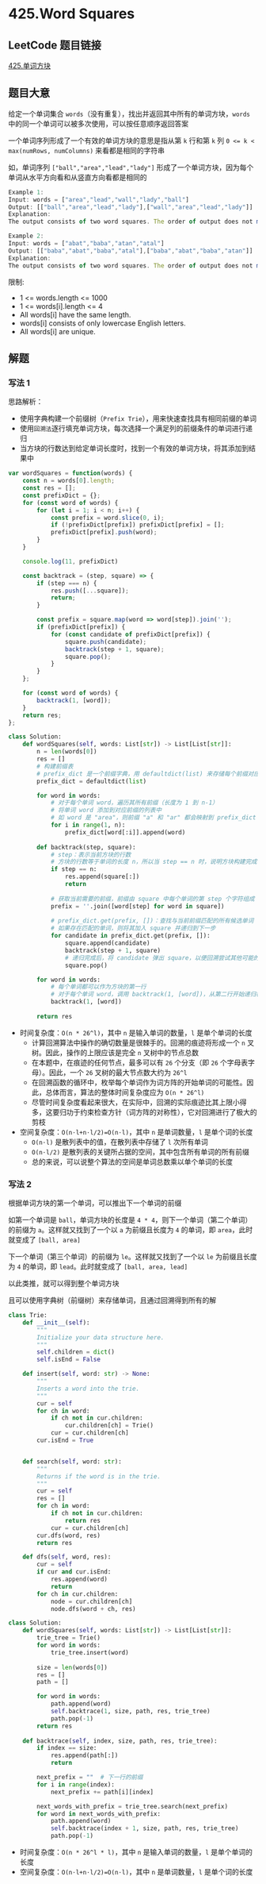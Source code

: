 # 425.Word Squares

## LeetCode 题目链接

[425.单词方块](https://leetcode.cn/problems/word-squares/)

## 题目大意

给定一个单词集合 `words`（没有重复），找出并返回其中所有的单词方块，`words` 中的同一个单词可以被多次使用，可以按任意顺序返回答案

一个单词序列形成了一个有效的单词方块的意思是指从第 `k` 行和第 `k` 列 `0 <= k < max(numRows, numColumns)` 来看都是相同的字符串

如，单词序列 `["ball","area","lead","lady"]` 形成了一个单词方块，因为每个单词从水平方向看和从竖直方向看都是相同的

```js
Example 1:
Input: words = ["area","lead","wall","lady","ball"]
Output: [["ball","area","lead","lady"],["wall","area","lead","lady"]]
Explanation:
The output consists of two word squares. The order of output does not matter (just the order of words in each word square matters).

Example 2:
Input: words = ["abat","baba","atan","atal"]
Output: [["baba","abat","baba","atal"],["baba","abat","baba","atan"]]
Explanation:
The output consists of two word squares. The order of output does not matter (just the order of words in each word square matters).
```

限制:
- 1 <= words.length <= 1000
- 1 <= words[i].length <= 4
- All words[i] have the same length.
- words[i] consists of only lowercase English letters.
- All words[i] are unique.

## 解题

### 写法 1

思路解析：
- 使用字典构建一个前缀树（`Prefix Trie`），用来快速查找具有相同前缀的单词
- 使用`回溯法`逐行填充单词方块，每次选择一个满足列的前缀条件的单词进行递归
- 当方块的行数达到给定单词长度时，找到一个有效的单词方块，将其添加到结果中

```js
var wordSquares = function(words) {
    const n = words[0].length;
    const res = [];
    const prefixDict = {};
    for (const word of words) {
        for (let i = 1; i < n; i++) {
            const prefix = word.slice(0, i);
            if (!prefixDict[prefix]) prefixDict[prefix] = [];
            prefixDict[prefix].push(word);
        }   
    }

    console.log(11, prefixDict)

    const backtrack = (step, square) => {
        if (step === n) {
            res.push([...square]);
            return;
        }

        const prefix = square.map(word => word[step]).join('');
        if (prefixDict[prefix]) {
            for (const candidate of prefixDict[prefix]) {
                square.push(candidate);
                backtrack(step + 1, square);
                square.pop();
            }
        }
    };

    for (const word of words) {
        backtrack(1, [word]);
    }
    return res;
};
```
```python
class Solution:
    def wordSquares(self, words: List[str]) -> List[List[str]]:
        n = len(words[0])
        res = []
        # 构建前缀表
        # prefix_dict 是一个前缀字典，用 defaultdict(list) 来存储每个前缀对应的单词列表
        prefix_dict = defaultdict(list)

        for word in words:
            # 对于每个单词 word，遍历其所有前缀（长度为 1 到 n-1）
            # 将单词 word 添加到对应前缀的列表中
            # 如 word 是 "area"，则前缀 "a" 和 "ar" 都会映射到 prefix_dict 中，以便后续能快速查找到包含这些前缀的单词
            for i in range(1, n):
                prefix_dict[word[:i]].append(word)
        
        def backtrack(step, square):
            # step：表示当前方块的行数
            # 方块的行数等于单词的长度 n，所以当 step == n 时，说明方块构建完成，将其添加到结果 res 中
            if step == n:
                res.append(square[:])
                return
            
            # 获取当前需要的前缀，前缀由 square 中每个单词的第 step 个字符组成
            prefix = ''.join([word[step] for word in square])
 
            # prefix_dict.get(prefix, [])：查找与当前前缀匹配的所有候选单词
            # 如果存在匹配的单词，则将其加入 square 并递归到下一步
            for candidate in prefix_dict.get(prefix, []):
                square.append(candidate)
                backtrack(step + 1, square)
                # 递归完成后，将 candidate 弹出 square，以便回溯尝试其他可能的组合
                square.pop()

        for word in words:
            # 每个单词都可以作为方块的第一行
            # 对于每个单词 word，调用 backtrack(1, [word])，从第二行开始递归构造方块
            backtrack(1, [word])
            
        return res
```

- 时间复杂度：`O(n * 26^l)`，其中 `n` 是输入单词的数量，`l` 是单个单词的长度
  - 计算回溯算法中操作的确切数量是很棘手的。回溯的痕迹将形成一个 `n` 叉树。因此，操作的上限应该是完全 `n` 叉树中的节点总数
  - 在本题中，在痕迹的任何节点，最多可以有 `26` 个分支（即 `26` 个字母表字母）。因此，一个 `26` 叉树的最大节点数大约为 `26^l`
  - 在回溯函数的循环中，枚举每个单词作为词方阵的开始单词的可能性。因此，总体而言，算法的整体时间复杂度应为 `O(n * 26^l)`
  - 尽管时间复杂度看起来很大，在实际中，回溯的实际痕迹比其上限小得多，这要归功于约束检查方针（词方阵的对称性），它对回溯进行了极大的剪枝
- 空间复杂度：`O(n⋅l+n⋅l/2)=O(n⋅l)`，其中 `n` 是单词数量，`l` 是单个词的长度
  - `O(n⋅l)` 是散列表中的值，在散列表中存储了 `l` 次所有单词
  - `O(n⋅l/2)` 是散列表的关键所占据的空间，其中包含所有单词的所有前缀
  - 总的来说，可以说整个算法的空间是单词总数乘以单个单词的长度

### 写法 2

根据单词方块的第一个单词，可以推出下一个单词的前缀

如第一个单词是 `ball`，单词方块的长度是 `4 * 4`，则下一个单词（第二个单词）的前缀为 `a`。这样就又找到了一个以 `a` 为前缀且长度为 `4` 的单词，即 `area`，此时就变成了 `[ball, area]`

下一个单词（第三个单词）的前缀为 `le`。这样就又找到了一个以 `le` 为前缀且长度为 `4` 的单词，即 `lead`。此时就变成了 `[ball, area, lead]`

以此类推，就可以得到整个单词方块

且可以使用字典树（前缀树）来存储单词，且通过回溯得到所有的解

```python
class Trie:
    def __init__(self):
        """
        Initialize your data structure here.
        """
        self.children = dict()
        self.isEnd = False

    def insert(self, word: str) -> None:
        """
        Inserts a word into the trie.
        """
        cur = self
        for ch in word:
            if ch not in cur.children:
                cur.children[ch] = Trie()
            cur = cur.children[ch]
        cur.isEnd = True


    def search(self, word: str):
        """
        Returns if the word is in the trie.
        """
        cur = self
        res = []
        for ch in word:
            if ch not in cur.children:
                return res
            cur = cur.children[ch]
        cur.dfs(word, res)
        return res

    def dfs(self, word, res):
        cur = self
        if cur and cur.isEnd:
            res.append(word)
            return
        for ch in cur.children:
            node = cur.children[ch]
            node.dfs(word + ch, res)

class Solution:
    def wordSquares(self, words: List[str]) -> List[List[str]]:
        trie_tree = Trie()
        for word in words:
            trie_tree.insert(word)
        
        size = len(words[0])
        res = []
        path = []

        for word in words:
            path.append(word)
            self.backtrace(1, size, path, res, trie_tree)
            path.pop(-1)
        return res
    
    def backtrace(self, index, size, path, res, trie_tree):
        if index == size:
            res.append(path[:])
            return

        next_prefix = ""  # 下一行的前缀
        for i in range(index):
            next_prefix += path[i][index]

        next_words_with_prefix = trie_tree.search(next_prefix)
        for word in next_words_with_prefix:
            path.append(word)
            self.backtrace(index + 1, size, path, res, trie_tree)
            path.pop(-1)
```

- 时间复杂度：`O(n * 26^l * l)`，其中 `n` 是输入单词的数量，`l` 是单个单词的长度
- 空间复杂度：`O(n⋅l+n⋅l/2)=O(n⋅l)`，其中 `n` 是单词数量，`l` 是单个词的长度